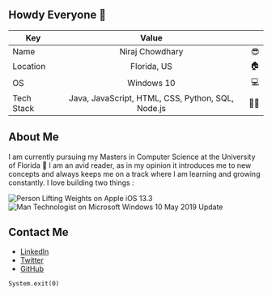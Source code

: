 

## Howdy Everyone :wave:
| Key   |      Value      |   |
|----------|:-------------:|------:|
| Name |  Niraj Chowdhary | :sunglasses:|
| Location |   Florida, US    |   :house: |
| OS |Windows 10  |   :computer:  |
| Tech Stack |Java, JavaScript, HTML, CSS, Python, SQL, Node.js  | 🐱‍💻   |
    
    
## About Me
I am currently pursuing my Masters in Computer Science at the University of Florida :crocodile: I am an avid reader, as in my opinion it introduces me to new concepts and always keeps me on a track where I am learning and growing constantly. I love building two things :

![Person Lifting Weights on Apple iOS 13.3](https://emojipedia-us.s3.dualstack.us-west-1.amazonaws.com/thumbs/120/apple/237/weight-lifter_1f3cb.png)![Man Technologist on Microsoft Windows 10 May 2019 Update](https://emojipedia-us.s3.dualstack.us-west-1.amazonaws.com/thumbs/120/microsoft/209/male-technologist_1f468-200d-1f4bb.png) 

## Contact Me
* [LinkedIn](https://www.linkedin.com/in/chowdharyniraj)
* [Twitter ](https://twitter.com/niraj_chowdhary)
* [GitHub](https://www.github.com/chowdharyniraj97)

```
System.exit(0)
```
